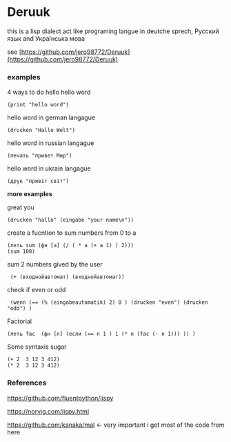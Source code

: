 # Deruuk 

this is a lisp dialect act like programing langue in deutche sprech, Русский язык and Українська мова

see [https://github.com/jero98772/Deruuk](https://github.com/jero98772/Deruuk)


### examples
4 ways to do hello
hello word

	(print "hello word")

hello word in german langague

	(drucken "Hallo Welt")


hello word in russian langague

	(печать "привет Мир")

hello word in ukrain langague

	(друк "привіт світ")


**more examples**

great you

	(drucken "hallo" (eingabe "your name\n"))

create a fucntion to sum numbers from 0 to a 

	(леть sum (фн [a] (/ ( * a (+ a 1) ) 2)))
	(sum 100)

sum 2 numbers gived by the user

	 (+ (входнойавтомат) (входнойавтомат))

check if even or odd

	 (wenn (== (% (eingabeautomatik) 2) 0 ) (drucken "even") (drucken "odd") )


Factorial

	(леть fac  (фн [n] (если (== n 1 ) 1 (* n (fac (- n 1))) )) )


Some syntaxis sugar

	(+ 2  3 12 3 412)
	(* 2  3 12 3 412)
	

### References

https://github.com/fluentpython/lispy

https://norvig.com/lispy.html

https://github.com/kanaka/mal  <- very important i get most of the code from here
